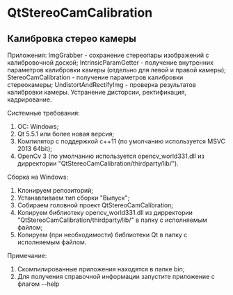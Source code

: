 # QtStereoCamCalibration
Калибровка стерео камеры
---------
Приложения:
ImgGrabber             - сохранение стереопары изображений с калибровочной доской;
IntrinsicParamGetter   - получение внутренних параметров калибровки камеры (отдельно для левой и правой камеры);
StereoCamCalibration   - получение параметров калибровки стереокамеры;
UndistortAndRectifyImg - проверка результатов калибровки камеры. Устранение дисторсии, ректификация, кадрирование.

Системные требования:
1. ОС: Windows;
2. Qt 5.5.1 или более новая версия;
3. Компилятор с поддержкой c++11 (по умолчанию используется MSVC 2013 64bit);
4. OpenCv 3 (по умолчанию используется opencv_world331.dll из дирректории "QtStereoCamCalibration/thirdparty/lib/").

Сборка на Windows:
1. Клонируем репозиторий;
2. Устанавливаем тип сборки "Выпуск";
3. Собираем головной проект QtStereoCamCalibration;
4. Копируем библиотеку opencv_world331.dll из дирректории "QtStereoCamCalibration/thirdparty/lib/" в папку с исполняемым файлом;
5. Копируем (при необходимости) библиотеки Qt в папку с исполняемым файлом.

Примечание:
1. Скомпилированные приложения находятся в папке bin;
2. Для получения справочной информации запустите приложение с флагом --help
